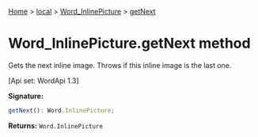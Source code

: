 [Home](./index) &gt; [local](local.md) &gt; [Word\_InlinePicture](local.word_inlinepicture.md) &gt; [getNext](local.word_inlinepicture.getnext.md)

# Word\_InlinePicture.getNext method

Gets the next inline image. Throws if this inline image is the last one. 

 \[Api set: WordApi 1.3\]

**Signature:**
```javascript
getNext(): Word.InlinePicture;
```
**Returns:** `Word.InlinePicture`

